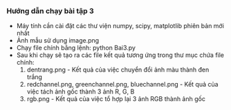 ### Hướng dẫn chạy bài tập 3
* Máy tính cần cài đặt các thư viện numpy, scipy, matplotlib phiên bản mới nhất
* Ảnh mẫu sử dụng image.png
* Chạy file chính bằng lệnh: python Bai3.py
* Sau khi chạy sẽ tạo ra các file kết quả tương ứng trong thư mục chứa file chính:
  1. dentrang.png - Kết quả của việc chuyển đổi ảnh màu thành đen trắng
  2. redchannel.png, greenchannel.png, bluechannel.png - Kết quả của việc tách ảnh gốc thành 3 ảnh R, G, B
  3. rgb.png - Kết quả của việc tổ hợp lại 3 ảnh RGB thành ảnh gốc
